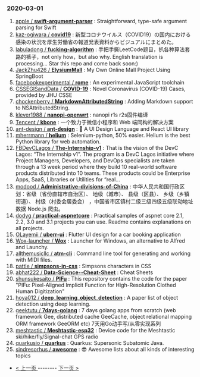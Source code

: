 ### 2020-03-01 
1. [
        apple /
**swift-argument-parser**](https://github.com/apple/swift-argument-parser) : Straightforward, type-safe argument parsing for Swift
1. [
        kaz-ogiwara /
**covid19**](https://github.com/kaz-ogiwara/covid19) : 新型コロナウイルス（COVID19）の国内における感染の状況を厚生労働省の報道発表資料からビジュアルにまとめた。
1. [
        labuladong /
**fucking-algorithm**](https://github.com/labuladong/fucking-algorithm) : 手把手撕LeetCode题目，扒各种算法套路的裤子，not only how，but also why. English translation is processing... Star this repo and come back soon:)
1. [
        JackZhu426 /
**ElysiumMall**](https://github.com/JackZhu426/ElysiumMall) : My Own Online Mall Project Using SpringBoot
1. [
        facebookexperimental /
**rome**](https://github.com/facebookexperimental/rome) : An experimental JavaScript toolchain
1. [
        CSSEGISandData /
**COVID-19**](https://github.com/CSSEGISandData/COVID-19) : Novel Coronavirus (COVID-19) Cases, provided by JHU CSSE
1. [
        chockenberry /
**MarkdownAttributedString**](https://github.com/chockenberry/MarkdownAttributedString) : Adding Markdown support to NSAttributedString.
1. [
        klever1988 /
**nanopi-openwrt**](https://github.com/klever1988/nanopi-openwrt) : nanopi r1s r2s固件编译
1. [
        Tencent /
**kbone**](https://github.com/Tencent/kbone) : 一个致力于微信小程序和 Web 端同构的解决方案
1. [
        ant-design /
**ant-design**](https://github.com/ant-design/ant-design) : 🌈 A UI Design Language and React UI library
1. [
        mherrmann /
**helium**](https://github.com/mherrmann/helium) : Selenium-python, 50% easier. Helium is the best Python library for web automation.
1. [
        FBDevCLagos /
**The-Internship-v1**](https://github.com/FBDevCLagos/The-Internship-v1) : That is the vision of the DevC Lagos: “The Internship v1”. The program is a DevC Lagos initiative where Project Managers, Developers, and DevOps specialists are taken through a 13 week period where they build 10 real-world software products distributed into 10 teams. These products could be Enterprise Apps, SaaS, Libraries or Utilities for “real…
1. [
        modood /
**Administrative-divisions-of-China**](https://github.com/modood/Administrative-divisions-of-China) : 中华人民共和国行政区划：省级（省份直辖市自治区）、 地级（城市）、 县级（区县）、 乡级（乡镇街道）、 村级（村委会居委会） ，中国省市区镇村二级三级四级五级联动地址数据 Node.js 爬虫。
1. [
        dodyg /
**practical-aspnetcore**](https://github.com/dodyg/practical-aspnetcore) : Practical samples of aspnet core 2.1, 2.2, 3.0 and 3.1 projects you can use. Readme contains explanations on all projects.
1. [
        OLayemii /
**uberr-ui**](https://github.com/OLayemii/uberr-ui) : Flutter UI design for a car booking application
1. [
        Wox-launcher /
**Wox**](https://github.com/Wox-launcher/Wox) : Launcher for Windows, an alternative to Alfred and Launchy.
1. [
        allthemusicllc /
**atm-cli**](https://github.com/allthemusicllc/atm-cli) : Command line tool for generating and working with MIDI files.
1. [
        pattle /
**simpsons-in-css**](https://github.com/pattle/simpsons-in-css) : Simpsons characters in CSS
1. [
        abhat222 /
**Data-Science--Cheat-Sheet**](https://github.com/abhat222/Data-Science--Cheat-Sheet) : Cheat Sheets
1. [
        shunsukesaito /
**PIFu**](https://github.com/shunsukesaito/PIFu) : This repository contains the code for the paper "PIFu: Pixel-Aligned Implicit Function for High-Resolution Clothed Human Digitization"
1. [
        hoya012 /
**deep_learning_object_detection**](https://github.com/hoya012/deep_learning_object_detection) : A paper list of object detection using deep learning.
1. [
        geektutu /
**7days-golang**](https://github.com/geektutu/7days-golang) : 7 days golang apps from scratch (web framework Gee, distributed cache GeeCache, object relational mapping ORM framework GeeORM etc) 7天用Go动手写/从零实现系列
1. [
        meshtastic /
**Meshtastic-esp32**](https://github.com/meshtastic/Meshtastic-esp32) : Device code for the Meshtastic ski/hike/fly/Signal-chat GPS radio
1. [
        quarkusio /
**quarkus**](https://github.com/quarkusio/quarkus) : Quarkus: Supersonic Subatomic Java.
1. [
        sindresorhus /
**awesome**](https://github.com/sindresorhus/awesome) : 😎 Awesome lists about all kinds of interesting topics 

- [ < 上一页 ](https://github.com/able8/github-trending-daily-record/blob/master/2020-02-29.md) -------- [ 下一页 > ](https://github.com/able8/github-trending-daily-record/blob/master/2020-03-02.md)